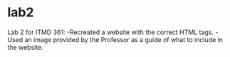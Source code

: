 # lab2
Lab 2 for ITMD 361: 
-Recreated a website with the correct HTML tags. 
-Used an image provided by the Professor as a guide of what to include in the website. 

